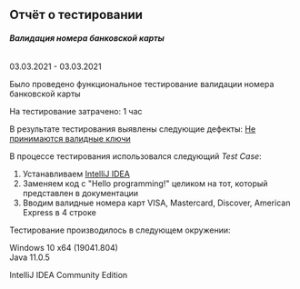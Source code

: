 ## Отчёт о тестировании

###### **Валидация номера банковской карты**

03.03.2021 - 03.03.2021 

Было проведено функциональное тестирование валидации номера банковской карты

На тестирование затрачено: 1 час

В результате тестирования  выявлены следующие дефекты:
[Не принимаются валидные ключи](https://github.com/eaasy0/KeyValidator-1.1-HW/issues/1)





В процессе тестирования использовался следующий _Test Case_:
1. Устанавливаем [IntelliJ IDEA](https://github.com/netology-code/javaqa-homeworks/blob/master/intro/idea.md)
2. Заменяем код с "Hello programming!" целиком на тот, который представлен в документации
3. Вводим валидные номера карт VISA, Mastercard, Discover, American Express в 4 строке

Тестирование производилось в следующем окружении:

Windows 10 x64 (19041.804)  
Java 11.0.5

IntelliJ IDEA Community Edition
